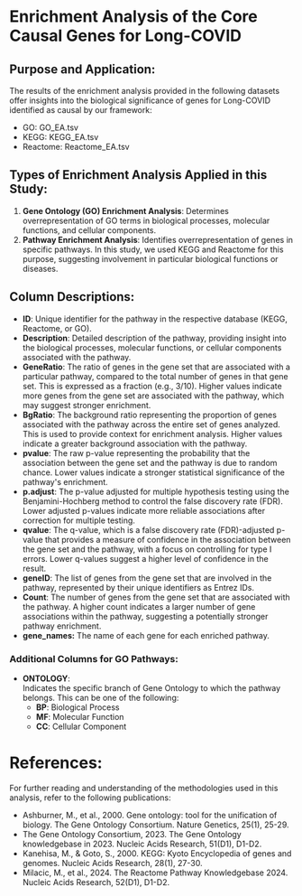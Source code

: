 # Enrichment Analysis of the Core Causal Genes for Long-COVID

## Purpose and Application:

The results of the enrichment analysis provided in the following datasets offer insights into the biological significance of genes for Long-COVID identified as causal by our framework:
- GO: GO_EA.tsv
- KEGG: KEGG_EA.tsv
- Reactome: Reactome_EA.tsv 

## Types of Enrichment Analysis Applied in this Study:

1. **Gene Ontology (GO) Enrichment Analysis**: Determines overrepresentation of GO terms in biological processes, molecular functions, and cellular components.
2. **Pathway Enrichment Analysis**: Identifies overrepresentation of genes in specific pathways. In this study, we used KEGG and Reactome for this purpose, suggesting involvement in particular biological functions or diseases.

## Column Descriptions:

- **ID**: Unique identifier for the pathway in the respective database (KEGG, Reactome, or GO).
- **Description**: Detailed description of the pathway, providing insight into the biological processes, molecular functions, or cellular components associated with the pathway.
- **GeneRatio**: The ratio of genes in the gene set that are associated with a particular pathway, compared to the total number of genes in that gene set. This is expressed as a fraction (e.g., 3/10). Higher values indicate more genes from the gene set are associated with the pathway, which may suggest stronger enrichment.
- **BgRatio**: The background ratio representing the proportion of genes associated with the pathway across the entire set of genes analyzed. This is used to provide context for enrichment analysis. Higher values indicate a greater background association with the pathway.
- **pvalue**: The raw p-value representing the probability that the association between the gene set and the pathway is due to random chance. Lower values indicate a stronger statistical significance of the pathway's enrichment.
- **p.adjust**: The p-value adjusted for multiple hypothesis testing using the Benjamini-Hochberg method to control the false discovery rate (FDR). Lower adjusted p-values indicate more reliable associations after correction for multiple testing.
- **qvalue**: The q-value, which is a false discovery rate (FDR)-adjusted p-value that provides a measure of confidence in the association between the gene set and the pathway, with a focus on controlling for type I errors. Lower q-values suggest a higher level of confidence in the result.
- **geneID**: The list of genes from the gene set that are involved in the pathway, represented by their unique identifiers as Entrez IDs.
- **Count**: The number of genes from the gene set that are associated with the pathway. A higher count indicates a larger number of gene associations within the pathway, suggesting a potentially stronger pathway enrichment.
- **gene_names:** The name of each gene for each enriched pathway.

### **Additional Columns for GO Pathways:**

- **ONTOLOGY**:  
  Indicates the specific branch of Gene Ontology to which the pathway belongs. This can be one of the following:
  - **BP**: Biological Process
  - **MF**: Molecular Function
  - **CC**: Cellular Component

# References:

For further reading and understanding of the methodologies used in this analysis, refer to the following publications:

- Ashburner, M., et al., 2000. Gene ontology: tool for the unification of biology. The Gene Ontology Consortium. Nature Genetics, 25(1), 25-29.
- The Gene Ontology Consortium, 2023. The Gene Ontology knowledgebase in 2023. Nucleic Acids Research, 51(D1), D1-D2.
- Kanehisa, M., & Goto, S., 2000. KEGG: Kyoto Encyclopedia of genes and genomes. Nucleic Acids Research, 28(1), 27-30.
- Milacic, M., et al., 2024. The Reactome Pathway Knowledgebase 2024. Nucleic Acids Research, 52(D1), D1-D2.
